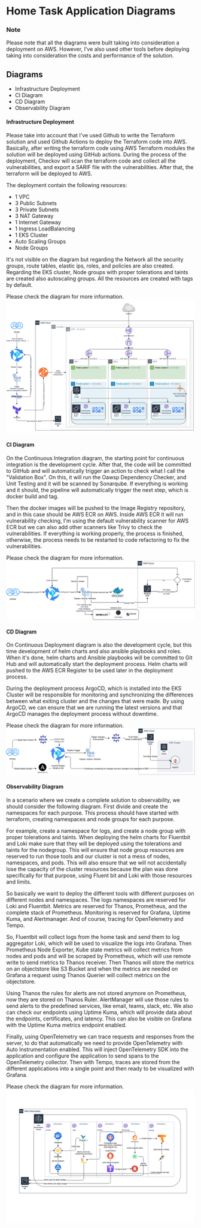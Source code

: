 # Home Task Application Diagrams

### Note
Please note that all the diagrams were built taking into consideration a deployment on AWS.
However, I've also used other tools before deploying taking into consideration the costs and performance of the solution.

## Diagrams
 - Infrastructure Deployment
 - CI Diagram
 - CD Diagram
 - Observability Diagram

#### Infrastructure Deployment
Please take into account that I've used Github to write the Terraform solution and used Github Actions to deploy the Terraform code into AWS.
Basically, after writing the terraform code using AWS Terraform modules the solution will be deployed using GitHub actions. During the process of the deployment, Checkov will scan the terraform code and collect all the vulnerabilities, and export a SARIF file with the vulnerabilities.
After that, the terraform will be deployed to AWS.

The deployment contain the following resources:
  - 1 VPC
  - 3 Public Subnets
  - 3 Private Subnets
  - 3 NAT Gateway
  - 1 Internet Gateway
  - 1 Ingress LoadBalancing
  - 1 EKS Cluster
  - Auto Scaling Groups
  - Node Groups

It's not visible on the diagram but regarding the Network all the security groups, route tables, elastic ips, roles, and policies are also created.
Regarding the EKS cluster, Node groups with proper tolerations and taints are created also autoscaling groups.
All the resources are created with tags by default.

Please check the diagram for more information.
  ![Infrastructure Diagram](../docs/images/Revolut%20Infrastructure%20Diagram.png?raw=true "Infrastructure Diagram")


#### CI Diagram
On the Continuous Integration diagram, the starting point for continuous integration is the development cycle. 
After that, the code will be committed to GitHub and will automatically trigger an action to check what I call the "Validation Box". On this, it will run the Oawsp Dependency Checker, and Unit Testing and it will be scanned by Sonarqube. If everything is working and it should, the pipeline will automatically trigger the next step, which is docker build and tag.

Then the docker images will be pushed to the Image Registry repository, and in this case should be AWS ECR on AWS.
Inside AWS ECR it will run vulnerability checking, I'm using the default vulnerability scanner for AWS ECR but we can also add other scanners like Trivy to check the vulnerabilities.
If everything is working properly, the process is finished, otherwise, the process needs to be restarted to code refactoring to fix the vulnerabilities.


Please check the diagram for more information.
  ![CI Diagram](../docs/images/Revolut%20CI%20Diagram.png?raw=true "CI Diagram")


#### CD Diagram
On Continuous Deployment diagram is also the development cycle, but this time development of helm charts and also ansible playbooks and roles.
When it's done, helm charts and Ansible playbooks will be committed to Git Hub and will automatically start the deployment process.
Helm charts will pushed to the AWS ECR Register to be used later in the deployment process.

During the deployment process ArgoCD, which is installed into the EKS Cluster will be responsible for monitoring and synchronizing the differences between what exiting cluster and the changes that were made.
By using ArgoCD, we can ensure that we are running the latest versions and that ArgoCD manages the deployment process without downtime.

Please check the diagram for more information.
  ![CD Diagram](../docs/images/Revolut%20CD%20Diagram.png?raw=true "CD Diagram")


#### Observability Diagram
In a scenario where we create a complete solution to observability, we should consider the following diagram.
First divide and create the namespaces for each purpose. 
This process should have started with terraform, creating namespaces and node groups for each purpose.

For example, create a namespace for logs, and create a node group with proper tolerations and taints.
When deploying the helm charts for Fluentbit and Loki make sure that they will be deployed using the tolerations and taints for the nodegroup.
This will ensure that node group resources are reserved to run those tools and our cluster is not a mess of nodes, namespaces, and pods. This will also ensure that we will not accidentally lose the capacity of the cluster resources because the plan was done specifically for that purpose, using Fluent bit and Loki with those resources and limits.

So basically we want to deploy the different tools with different purposes on different nodes and namespaces. The logs namespaces are reserved for Loki and Fluentbit. Metrics are reserved for Thanos, Prometheus, and the complete stack of Prometheus. Monitoring is reserved for Grafana, Uptime Kuma, and Alertmanager. And of course, tracing for OpenTelemetry and Tempo.

So, Fluentbit will collect logs from the home task and send them to log aggregator Loki, which will be used to visualize the logs into Grafana.
Then Prometheus Node Exporter, Kube state metrics will collect metrics from nodes and pods and will be scraped by Prometheus, which will use remote write to send metrics to Thanos receiver. Then Thanos will store the metrics on an objectstore like S3 Bucket and when the metrics are needed on Grafana a request using Thanos Querier will collect metrics on the objectstore.

Using Thanos the rules for alerts are not stored anymore on Prometheus, now they are stored on Thanos Ruler.
AlertManager will use those rules to send alerts to the predefined services, like email, teams, slack, etc.
We also can check our endpoints using Uptime Kuma, which will provide data about the endpoints, certificates, and latency. This can also be visible on Grafana with the Uptime Kuma metrics endpoint enabled.

Finally, using OpenTelemetry we can trace requests and responses from the server, to do that automatically we need to provide OpenTelemetry with Auto Instrumentation enabled. This will inject OpenTelemetry SDK into the application and configure the application to send spans to the OpenTelemetry collector.
Then with Tempo, traces are stored from the different applications into a single point and then ready to be visualized with Grafana.

Please check the diagram for more information.
  ![Observability Diagram](../docs/images/Revolut%20Observability%20Diagram.png?raw=true "Observability Diagram")



